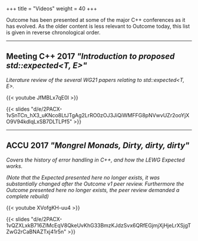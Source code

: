 +++
title = "Videos"
weight = 40
+++

Outcome has been presented at some of the major C++ conferences as it has
evolved. As the older content is less relevant to Outcome today, this
list is given in reverse chronological order.

---

## Meeting C++ 2017 *"Introduction to proposed std::expected&lt;T, E&gt;"*

*Literature review of the several WG21 papers relating to std::expected<T, E>.*

{{< youtube JfMBLx7qE0I >}}

{{< slides "d/e/2PACX-1vSnTCn_hX3_uKNco8LtJTgAg2LrRO0zOJ3JiQiWMFFG8pNVwvUZr2ooYjXO9V94kdlqLxSB7DLTLPf5" >}}


---

## ACCU 2017 *"Mongrel Monads, Dirty, dirty, dirty"*

*Covers the history of error handling in C++, and how the LEWG Expected works.*

*(Note that the Expected presented here no longer exists, it was substantially changed
after the Outcome v1 peer review. Furthermore the Outcome presented here no longer
exists, the peer review demanded a complete rebuild)*

{{< youtube XVofgKH-uu4 >}}


{{< slides "d/e/2PACX-1vQZXLxkB716ZIMcEqV8QkeUvKhG33BmzKJdzSvx6QRfEGjmjXjHjeLrXSjgTZwG2rCaBNAZTxj41r5n" >}}

